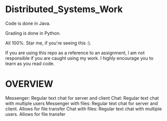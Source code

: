 # Distributed_Systems_Work

Code is done in Java.

Grading is done in Python.

All 100%. Star me, if you're seeing this :).

If you are using this repo as a reference to an assignment, I am not responsible if you are caught using my work. I highly encourage you to learn as you read code.

# OVERVIEW
Messenger: Regular text chat for server and client
Chat: Regular text chat with multiple users
Messenger with files: Regular text chat for server and client. Allows for file transfer
Chat with files: Regular text chat with multiple users. Allows for file transfer
